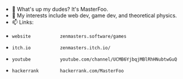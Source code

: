 - 👋 What's up my dudes? It's MasterFoo.
- 👀 My interests include web dev, game dev, and theoretical physics.
- 📫 Links:
-     website           zenmasters.software/games
-     itch.io           zenmasters.itch.io/
-     youtube           youtube.com/channel/UCMB6YjbqjMBlRhHNubtwGuQ
-     hackerrank        hackerrank.com/MasterFoo

<!---
- 🌱 I’m currently learning ...
- 💞️ I’m looking to collaborate on ...
--->

<!---
foobar-git/foobar-git is a ✨ special ✨ repository because its `README.md` (this file) appears on your GitHub profile.
You can click the Preview link to take a look at your changes.
--->
